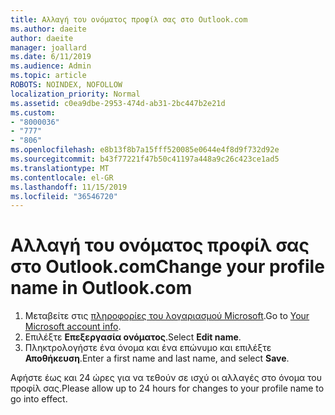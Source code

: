 ```yaml
---
title: Αλλαγή του ονόματος προφίλ σας στο Outlook.com
ms.author: daeite
author: daeite
manager: joallard
ms.date: 6/11/2019
ms.audience: Admin
ms.topic: article
ROBOTS: NOINDEX, NOFOLLOW
localization_priority: Normal
ms.assetid: c0ea9dbe-2953-474d-ab31-2bc447b2e21d
ms.custom:
- "8000036"
- "777"
- "806"
ms.openlocfilehash: e8b13f8b7a15fff520085e0644e4f8d9f732d92e
ms.sourcegitcommit: b43f77221f47b50c41197a448a9c26c423ce1ad5
ms.translationtype: MT
ms.contentlocale: el-GR
ms.lasthandoff: 11/15/2019
ms.locfileid: "36546720"
---
```

# <a name="change-your-profile-name-in-outlookcom"></a><span data-ttu-id="6ecf3-102">Αλλαγή του ονόματος προφίλ σας στο Outlook.com</span><span class="sxs-lookup"><span data-stu-id="6ecf3-102">Change your profile name in Outlook.com</span></span>

1. <span data-ttu-id="6ecf3-103">Μεταβείτε στις [πληροφορίες του λογαριασμού Microsoft](https://go.microsoft.com/fwlink/p/?linkid=860841).</span><span class="sxs-lookup"><span data-stu-id="6ecf3-103">Go to [Your Microsoft account info](https://go.microsoft.com/fwlink/p/?linkid=860841).</span></span>
2. <span data-ttu-id="6ecf3-104">Επιλέξτε **Επεξεργασία ονόματος**.</span><span class="sxs-lookup"><span data-stu-id="6ecf3-104">Select **Edit name**.</span></span>
3. <span data-ttu-id="6ecf3-105">Πληκτρολογήστε ένα όνομα και ένα επώνυμο και επιλέξτε **Αποθήκευση**.</span><span class="sxs-lookup"><span data-stu-id="6ecf3-105">Enter a first name and last name, and select **Save**.</span></span>

<span data-ttu-id="6ecf3-106">Αφήστε έως και 24 ώρες για να τεθούν σε ισχύ οι αλλαγές στο όνομα του προφίλ σας.</span><span class="sxs-lookup"><span data-stu-id="6ecf3-106">Please allow up to 24 hours for changes to your profile name to go into effect.</span></span>